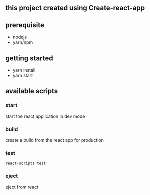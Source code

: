 ## this project created using Create-react-app

## prerequisite

- nodejs
- yarn/npm

## getting started

- yarn install
- yarn start

## available scripts

### start

start the react application in dev mode

### build

create a build from the react app for production

### test

`react-scripts test`

### eject

eject from react
